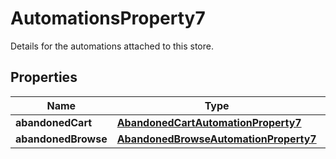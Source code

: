 

# AutomationsProperty7

Details for the automations attached to this store.

## Properties

| Name | Type | Description | Notes |
|------------ | ------------- | ------------- | -------------|
|**abandonedCart** | [**AbandonedCartAutomationProperty7**](AbandonedCartAutomationProperty7.md) |  |  [optional] |
|**abandonedBrowse** | [**AbandonedBrowseAutomationProperty7**](AbandonedBrowseAutomationProperty7.md) |  |  [optional] |



